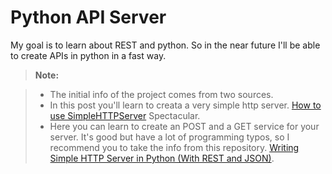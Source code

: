 # Python API Server

My goal is to learn about REST and python. So in the near future I'll be able to create APIs in python in a fast way.

> **Note:**

> - The initial info of the project comes from two sources.
> - In this post you'll learn to creata a very simple http server. [How to use SimpleHTTPServer](http://www.pythonforbeginners.com/modules-in-python/how-to-use-simplehttpserver/) Spectacular. 
> - Here you can learn to create an POST and a GET service for your server. It's good but have a lot of programming typos, so I recommend you to take the info from this repository. [Writing Simple HTTP Server in Python (With REST and JSON)](https://mafayyaz.wordpress.com/2013/02/08/writing-simple-http-server-in-python-with-rest-and-json/).

